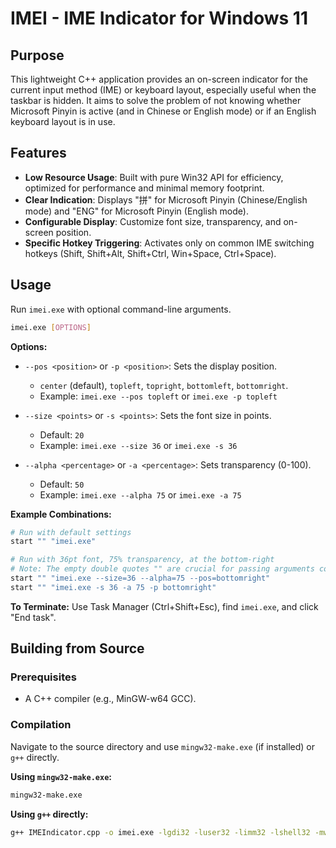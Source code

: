 # IMEI - IME Indicator for Windows 11

## Purpose

This lightweight C++ application provides an on-screen indicator for the current input method (IME) or keyboard layout, especially useful when the taskbar is hidden. It aims to solve the problem of not knowing whether Microsoft Pinyin is active (and in Chinese or English mode) or if an English keyboard layout is in use.

## Features

*   **Low Resource Usage**: Built with pure Win32 API for efficiency, optimized for performance and minimal memory footprint.
*   **Clear Indication**: Displays "拼" for Microsoft Pinyin (Chinese/English mode) and "ENG" for Microsoft Pinyin (English mode).
*   **Configurable Display**: Customize font size, transparency, and on-screen position.
*   **Specific Hotkey Triggering**: Activates only on common IME switching hotkeys (Shift, Shift+Alt, Shift+Ctrl, Win+Space, Ctrl+Space).

## Usage

Run `imei.exe` with optional command-line arguments.

```bash
imei.exe [OPTIONS]
```

**Options:**

*   `--pos <position>` or `-p <position>`: Sets the display position.
    *   `center` (default), `topleft`, `topright`, `bottomleft`, `bottomright`.
    *   Example: `imei.exe --pos topleft` or `imei.exe -p topleft`

*   `--size <points>` or `-s <points>`: Sets the font size in points.
    *   Default: `20`
    *   Example: `imei.exe --size 36` or `imei.exe -s 36`

*   `--alpha <percentage>` or `-a <percentage>`: Sets transparency (0-100).
    *   Default: `50`
    *   Example: `imei.exe --alpha 75` or `imei.exe -a 75`

**Example Combinations:**

```bash
# Run with default settings
start "" "imei.exe"

# Run with 36pt font, 75% transparency, at the bottom-right
# Note: The empty double quotes "" are crucial for passing arguments correctly when using 'start' in PowerShell/CMD.
start "" "imei.exe --size=36 --alpha=75 --pos=bottomright"
start "" "imei.exe -s 36 -a 75 -p bottomright"
```

**To Terminate:** Use Task Manager (Ctrl+Shift+Esc), find `imei.exe`, and click "End task".

## Building from Source

### Prerequisites

*   A C++ compiler (e.g., MinGW-w64 GCC).

### Compilation

Navigate to the source directory and use `mingw32-make.exe` (if installed) or `g++` directly.

**Using `mingw32-make.exe`:**

```bash
mingw32-make.exe
```

**Using `g++` directly:**

```bash
g++ IMEIndicator.cpp -o imei.exe -lgdi32 -luser32 -limm32 -lshell32 -mwindows
```